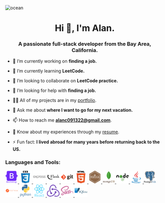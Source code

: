 ![ocean](https://github.com/user-attachments/assets/44e02134-b698-416c-81e8-fc0635b7da3b)

<h1 align="center">Hi 👋, I'm Alan.</h1>
<h3 align="center">A passionate full-stack developer from the Bay Area, California.</h3>

- 🔭 I’m currently working on **finding a job.**

- 🌱 I’m currently learning **LeetCode.**

- 👯 I’m looking to collaborate on **LeetCode practice.**

- 🤝 I’m looking for help with **finding a job.**

- 👨‍💻 All of my projects are in my [portfolio](https://ac091322.github.io/my-portfolio/).

- 💬 Ask me about **where I want to go for my next vacation.**

- 📫 How to reach me **alanc091322@gmail.com**.

- 📄 Know about my experiences through my [resume](https://drive.google.com/file/d/1CKjJ7BB-r1Cyi1yV7qfsRgEvuGpsIl91/view?usp=sharing).

- ⚡ Fun fact: **I lived abroad for many years before returning back to the US.**

<h3 align="left">Languages and Tools:</h3>
<p align="left"> 
  <a href="https://getbootstrap.com"> 
    <img src="https://raw.githubusercontent.com/devicons/devicon/master/icons/bootstrap/bootstrap-plain-wordmark.svg" alt="bootstrap" width="40" height="40"/> 
  </a> 
  <a href="https://www.w3schools.com/css/"> 
    <img src="https://raw.githubusercontent.com/devicons/devicon/master/icons/css3/css3-original-wordmark.svg" alt="css3" width="40" height="40"/> 
  </a> 
  <a href="https://expressjs.com"> 
    <img src="https://raw.githubusercontent.com/devicons/devicon/master/icons/express/express-original-wordmark.svg" alt="express" width="40" height="40"/> 
  </a> 
  <a href="https://flask.palletsprojects.com/"> 
    <img src="https://raw.githubusercontent.com/devicons/devicon/master/icons/flask/flask-original-wordmark.svg" alt="flask" width="40" height="40"/> 
  </a> 
  <a href="https://git-scm.com/"> 
    <img src="https://raw.githubusercontent.com/devicons/devicon/master/icons/git/git-original-wordmark.svg" alt="git" width="40" height="40"/> 
  </a> 
  <a href="https://www.w3.org/html/"> 
    <img src="https://raw.githubusercontent.com/devicons/devicon/master/icons/html5/html5-original-wordmark.svg" alt="html5" width="40" height="40"/> 
  </a> 
  <a href="https://mochajs.org">
    <img src="https://raw.githubusercontent.com/devicons/devicon/master/icons/mocha/mocha-original.svg" alt="mocha" width="40" height="40"/>
  </a> 
  <a href="https://www.mongodb.com/"> 
    <img src="https://raw.githubusercontent.com/devicons/devicon/master/icons/mongodb/mongodb-original-wordmark.svg" alt="mongodb" width="40" height="40"/> 
  </a> 
  <a href="https://nodejs.org"> 
    <img src="https://raw.githubusercontent.com/devicons/devicon/master/icons/nodejs/nodejs-original-wordmark.svg" alt="nodejs" width="40" height="40"/> 
  </a>
  <a href="https://www.java.com" target="_blank" rel="noreferrer"> <img src="https://raw.githubusercontent.com/devicons/devicon/master/icons/java/java-original.svg" alt="java" width="40" height="40"/>
  </a>
  <a href="https://www.postgresql.org"> 
    <img src="https://raw.githubusercontent.com/devicons/devicon/master/icons/postgresql/postgresql-original-wordmark.svg" alt="postgresql" width="40" height="40"/> 
  </a> 
  <a href="https://postman.com"> 
    <img src="https://raw.githubusercontent.com/devicons/devicon/master/icons/postman/postman-original-wordmark.svg" alt="postman" width="40" height="40"/> 
  </a> 
  <a href="https://www.python.org"> 
    <img src="https://raw.githubusercontent.com/devicons/devicon/master/icons/python/python-original-wordmark.svg" alt="python" width="40" height="40"/> 
  </a> 
  <a href="https://reactjs.org/"> 
    <img src="https://raw.githubusercontent.com/devicons/devicon/master/icons/react/react-original-wordmark.svg" alt="react" width="40" height="40"/> 
  </a> 
  <a href="https://redux.js.org"> 
    <img src="https://raw.githubusercontent.com/devicons/devicon/master/icons/redux/redux-original.svg" alt="redux" width="40" height="40"/> 
  </a> 
  <a href="https://sass-lang.com"> 
    <img src="https://raw.githubusercontent.com/devicons/devicon/master/icons/sass/sass-original.svg" alt="sass" width="40" height="40"/> 
  </a> 
  <a href="https://www.sqlite.org/"> 
    <img src="https://raw.githubusercontent.com/devicons/devicon/master/icons/sqlite/sqlite-original-wordmark.svg" alt="sqlite" width="40" height="40"/> 
  </a> 
</p>


